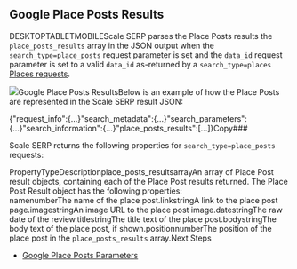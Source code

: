 Google Place Posts Results
--------------------------

DESKTOPTABLETMOBILEScale SERP parses the Place Posts results the `place_posts_results` array in the JSON output when the `search_type=place_posts` request parameter is set and the `data_id` request parameter is set to a valid `data_id` as-returned by a `search_type=places` [Places requests](/docs/search-api/searches/google/places).

![](https://apiimages.imgix.net/scaleserp/images/png/docs/google_place_posts.png?auto=format&ixlib=react-9.5.1-beta.1&w=600)Google Place Posts ResultsBelow is an example of how the Place Posts are represented in the Scale SERP result JSON:

{"request\_info":{...}"search\_metadata":{...}"search\_parameters":{...}"search\_information":{...}"place\_posts\_results":[...]}Copy### 

Scale SERP returns the following properties for `search_type=place_posts` requests:

PropertyTypeDescriptionplace\_posts\_resultsarrayAn array of Place Post result objects, containing each of the Place Post results returned. The Place Post Result object has the following properties:  
namenumberThe name of the place post.linkstringA link to the place post page.imagestringAn image URL to the place post image.datestringThe raw date of the review.titlestringThe title text of the place post.bodystringThe body text of the place post, if shown.positionnumberThe position of the place post in the `place_posts_results` array.Next Steps

* [Google Place Posts Parameters](/docs/search-api/searches/google/place-posts)
